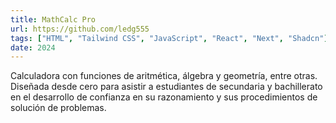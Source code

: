 ```yaml
---
title: MathCalc Pro
url: https://github.com/ledg555
tags: ["HTML", "Tailwind CSS", "JavaScript", "React", "Next", "Shadcn"]
date: 2024
---
```


Calculadora con funciones de aritmética, álgebra y geometría, entre otras. Diseñada desde cero para asistir a estudiantes de secundaria y bachillerato en el desarrollo de confianza en su razonamiento y sus procedimientos de solución de problemas.
